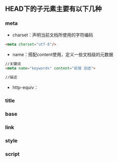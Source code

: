 ## HEAD下的子元素主要有以下几种

### meta

* charset：声明当前文档所使用的字符编码

```markdown
<meta charset="utf-8"/>
```

* name：搭配content使用，定义一些文档级的元数据

```markdown
//关键词
<meta name="keywords" content="前端 总结">

//描述
```

* http-equiv：

### title

### base

### link

### style

### script



